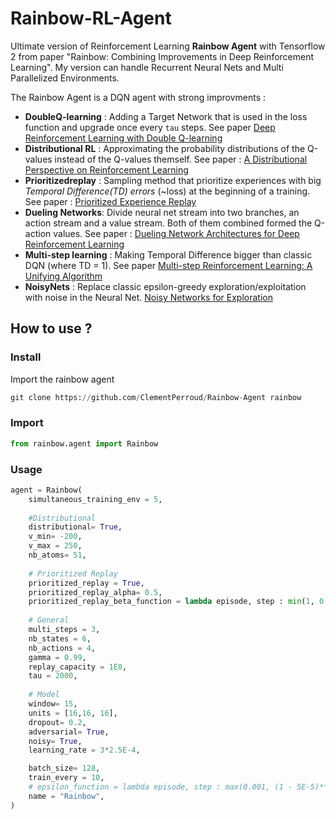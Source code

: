 # Rainbow-RL-Agent
Ultimate version of Reinforcement Learning **Rainbow Agent** with Tensorflow 2 from paper "Rainbow: Combining Improvements in Deep Reinforcement Learning".
My version can handle Recurrent Neural Nets and Multi Parallelized Environments.

The Rainbow Agent is a DQN agent with strong improvments :
- **DoubleQ-learning** : Adding a Target Network that is used in the loss function and upgrade once every `tau` steps. See paper [Deep Reinforcement Learning with Double Q-learning](https://arxiv.org/abs/1509.06461)
- **Distributional RL** : Approximating the probability distributions of the Q-values instead of the Q-values themself. See paper : [A Distributional Perspective on Reinforcement Learning](https://arxiv.org/abs/1707.06887)
- **Prioritizedreplay** : Sampling method that prioritize experiences with big *Temporal Difference(TD) errors* (~loss) at the beginning of a training. See paper : [Prioritized Experience Replay](https://arxiv.org/abs/1511.05952)
- **Dueling Networks**: Divide neural net stream into two branches, an action stream and a value stream. Both of them combined formed the Q-action values. See paper : [Dueling Network Architectures for Deep Reinforcement Learning](https://arxiv.org/abs/1509.06461)
- **Multi-step learning** : Making Temporal Difference bigger than classic DQN (where TD = 1). See paper [Multi-step Reinforcement Learning: A Unifying Algorithm](https://arxiv.org/abs/1703.01327)
- **NoisyNets** : Replace classic epsilon-greedy exploration/exploitation with noise in the Neural Net. [Noisy Networks for Exploration](https://arxiv.org/abs/1706.10295)

## How to use ?

### Install
Import the rainbow agent
```python
git clone https://github.com/ClementPerroud/Rainbow-Agent rainbow
```
### Import
```python
from rainbow.agent import Rainbow
```

### Usage
```python
agent = Rainbow(
    simultaneous_training_env = 5,
    
    #Distributional
    distributional= True,
    v_min= -200,
    v_max = 250,
    nb_atoms= 51,
    
    # Prioritized Replay
    prioritized_replay = True,
    prioritized_replay_alpha= 0.5,
    prioritized_replay_beta_function = lambda episode, step : min(1, 0.5 + 0.5*step/150_000),
    
    # General
    multi_steps = 3,
    nb_states = 6,
    nb_actions = 4,
    gamma = 0.99,
    replay_capacity = 1E8,
    tau = 2000,
    
    # Model
    window= 15,
    units = [16,16, 16],
    dropout= 0.2,
    adversarial= True,
    noisy= True,
    learning_rate = 3*2.5E-4,

    batch_size= 128,
    train_every = 10,
    # epsilon_function = lambda episode, step : max(0.001, (1 - 5E-5)** step), # Useless if noisy == True
    name = "Rainbow",
)
```

